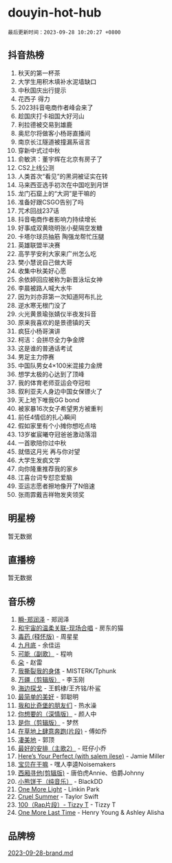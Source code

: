 # douyin-hot-hub

`最后更新时间：2023-09-28 10:20:27 +0800`

## 抖音热榜

1. 秋天的第一杯茶
1. 大学生用积木填补水泥墙缺口
1. 中秋国庆出行提示
1. 花西子 得力
1. 2023抖音电商作者峰会来了
1. 趁国庆打卡祖国大好河山
1. 利拉德被交易到雄鹿
1. 奥尼尔将做客小杨哥直播间
1. 南京长江隧道被撞漏系谣言
1. 穿新中式过中秋
1. 俞敏洪：董宇辉在北京有房子了
1. CS2上线公测
1. 人类首次“看见”的黑洞被证实在转
1. 马来西亚选手初次在中国吃到月饼
1. 龙门石窟上的“大洞”是干嘛的
1. 准备好跟CSGO告别了吗
1. 咒术回战237话
1. 抖音电商作者影响力持续增长
1. 好事成双黄晓明张小斐隔空发糖
1. 卡塔尔球员抽筋 陶强龙帮忙压腿
1. 英雄联盟半决赛
1. 高芋芋安利大家来广州怎么吃
1. 樊小慧说自己做大哥
1. 收集中秋美好心愿
1. 余依婷回应被称为新晋泳坛女神
1. 李晨被路人喊大水牛
1. 因为刘亦菲第一次知道阿布扎比
1. 逆水寒无根门没了
1. 火光黄景瑜张婧仪半夜发抖音
1. 原来我喜欢的是景德镇的天
1. 疯狂小杨哥演讲
1. 柯洁：会拼尽全力争金牌
1. 这是谁的普通话考试
1. 男足主力停赛
1. 中国队男女4×100米混接力金牌
1. 想学太极的心达到了顶峰
1. 我的体育老师亚运会夺冠啦
1. 叙利亚夫人身边中国女保镖火了
1. 天上地下唯我GG bond
1. 被家暴16次女子希望男方被重判
1. 前任4情侣的扎心瞬间
1. 假如家里有个小摊你想吃点啥
1. 13岁崔宸曦夺冠爸爸激动落泪
1. 一首歌陪你过中秋
1. 就借这月光 再与你对望
1. 大学生发疯文学
1. 向你隆重推荐我的家乡
1. 江喜台词专怼恋爱脑
1. 亚运志愿者擦地像开了N倍速
1. 张雨霏戴吉祥物发夹领奖

## 明星榜

暂无数据

## 直播榜

暂无数据

## 音乐榜

1. [瞬-郑润泽](https://sf6-cdn-tos.douyinstatic.com/obj/tos-cn-ve-2774/oYXHIohzvbNAzBhHgyksWpRM4bfkDsBdBDAynw) - 郑润泽
1. [和宇宙的温柔关联-现场合唱](https://sf3-cdn-tos.douyinstatic.com/obj/tos-cn-ve-2774/o0hONGDYQBgk0e5bqDeQOonVmncA6tC2nBwZLT) - 房东的猫
1. [毒药 (释怀版)](https://sf3-cdn-tos.douyinstatic.com/obj/tos-cn-ve-2774/oYILMEAzspdZBIzy4frJNB8ZHPHWAhiwowd4Ad) - 周星星
1. [九月底](https://sf6-cdn-tos.douyinstatic.com/obj/tos-cn-ve-2774/oMfewG4PDTFhF8iz3OGQ7ABH5i6fCgnMaoCbzZ) - 余佳运
1. [可能（副歌）](https://sf6-cdn-tos.douyinstatic.com/obj/tos-cn-ve-2774/cde1731888894259b333569393c2fb51) - 程响
1. [朵](https://sf3-cdn-tos.douyinstatic.com/obj/tos-cn-ve-2774/932f5bdfcd7c47b880525e92ab8a4999) - 赵雷
1. [我撕裂我的身体](https://sf6-cdn-tos.douyinstatic.com/obj/tos-cn-ve-2774/o0cWZzf7vIzpjLQBHPXwtFhMxYUvsP8AoC8EgA) - MISTERK/Tphunk
1. [万疆（剪辑版）](https://sf3-cdn-tos.douyinstatic.com/obj/tos-cn-ve-2774/ooG7oVgFlDTelKCjCsTTobQvbdtj1BBQXnfZd8) - 李玉刚
1. [海边探戈](https://sf6-cdn-tos.douyinstatic.com/obj/tos-cn-ve-2774/os9gE0VQCGqt6VQkZDyBBYvfSDY0QFe3vVmubn) - 王鹤棣/王齐铭/朴鲨
1. [最简单的美好](https://sf6-cdn-tos.douyinstatic.com/obj/tos-cn-ve-2774/a3623594908d4f208709c19c9584f981) - 郭聪明
1. [我和比奇堡的朋友们](https://sf6-cdn-tos.douyinstatic.com/obj/tos-cn-ve-2774/f0505db981ea4a6d91453a15924a82aa) - 热水澡
1. [你想要的（深情版）](https://sf3-cdn-tos.douyinstatic.com/obj/tos-cn-ve-2774/oIMnk8GFpoYUtBP39qsBLeMCDPQxxYcI4gbeZS) - 颜人中
1. [是你（剪辑版）](https://sf6-cdn-tos.douyinstatic.com/obj/tos-cn-ve-2774/46019dae783c4c969944217fe1cfafc4) - 梦然
1. [在草地上肆意奔跑(片段)](https://sf3-cdn-tos.douyinstatic.com/obj/tos-cn-ve-2774/8831d494742f45dabdfa8adb8b817259) - 傅如乔
1. [凄美地](https://sf3-cdn-tos.douyinstatic.com/obj/tos-cn-ve-2774/oshF4RgFMhmTSa4jCaHNUXI0NetFtBBQBzBZdf) - 郭顶
1. [最好的安排（主歌2）](https://sf6-cdn-tos.douyinstatic.com/obj/tos-cn-ve-2774/oMMZX1DuHpMwgoDztBmZswgQnbCeeANZxBHkFY) - 旺仔小乔
1. [Here’s Your Perfect (with salem ilese)](https://sf3-cdn-tos.douyinstatic.com/obj/tos-cn-ve-2774/076b1576c6c546598f803fe53da388a7) - Jamie Miller
1. [宝贝在干嘛](https://sf3-cdn-tos.douyinstatic.com/obj/tos-cn-ve-2774/okW4hBCfJI5B2ZEgTCtikhMW7IafzNrBQIYkpJ) - 嘿人李逵Noisemakers
1. [西厢寻他(剪辑版)](https://sf6-cdn-tos.douyinstatic.com/obj/tos-cn-ve-2774/oUsAVfAQKlRNxEv5qxvIB8o5qmIWUcXbzJKJhw) - 唐伯虎Annie、伯爵Johnny
1. [小熊饼干（纯音乐）](https://sf6-cdn-tos.douyinstatic.com/obj/tos-cn-ve-2774/c25d7893334c4ded99a2ae09f9e2a7d6) - BlackDD
1. [One More Light](https://sf6-cdn-tos.douyinstatic.com/obj/tos-cn-ve-2774/okIBCInhecoGOE5h6ZvqCBYtfXCIMQEbgkRKgD) - Linkin Park
1. [Cruel Summer](https://sf3-cdn-tos.douyinstatic.com/obj/tos-cn-ve-2774/b35ad770e6d4495abefaa493fa46b555) - Taylor Swift
1. [100（Rap片段）- Tizzy T](https://sf3-cdn-tos.douyinstatic.com/obj/tos-cn-ve-2774/f3d21de5ab834c0f9bb7443c06f73d04) - Tizzy T
1. [One More Last Time](https://sf3-cdn-tos.douyinstatic.com/obj/tos-cn-ve-2774/oAzTlo0LUAdCAIhjktsKWcLAEUKmZwGcOoB1fy) - Henry Young & Ashley Alisha

## 品牌榜

[2023-09-28-brand.md](2023-09-28-brand.md)
